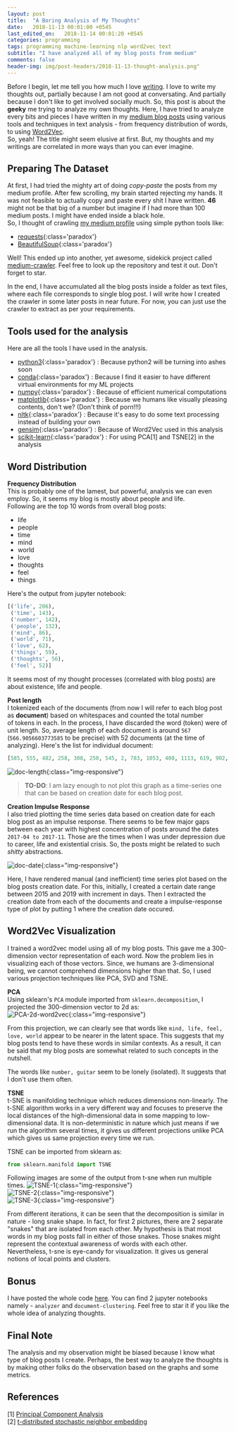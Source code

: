 ```yaml
---
layout: post
title:  "A Boring Analysis of My Thoughts"
date:   2018-11-13 00:01:00 +0545
last_edited_on:   2018-11-14 00:01:20 +0545
categories: programming
tags: programming machine-learning nlp word2vec text
subtitle: "I have analyzed all of my blog posts from medium"
comments: false
header-img: img/post-headers/2018-11-13-thought-analysis.png"
---
```


Before I begin, let me tell you how much I love [writing](https://xkcd.com/1414/). 
I love to write my thoughts out, partially because I am not good at conversating. 
And partially because I don't like to get involved socially much. So, this post is about the **geeky** me trying to analyze my own thoughts.
Here, I have tried to analyze every bits and pieces I have written in my [medium blog posts](https://medium.com/@nishparadox) using various
tools and techniques in text analysis - from frequency distribution of words, to using [Word2Vec](https://en.wikipedia.org/wiki/Word2vec).  
So, yeah! The title might seem elusive at first. But, my thoughts and my writings are correlated in more ways than you can ever imagine.

## Preparing The Dataset
At first, I had tried the mighty art of doing *copy-paste* the posts from my medium profile. After few scrolling, my brain started 
rejecting my hands. It was not feasible to actually copy and paste every shit I have written. 
**46** might not be that big of a number but imagine if 
I had more than 100 medium posts. I might have ended inside a black hole.  
So, I thought of crawling [my medium profile](https://medium.com/@nishparadox) using simple python tools like:
- [requests](http://docs.python-requests.org/en/master/){:class='paradox'}
- [BeautifulSoup](https://www.crummy.com/software/BeautifulSoup/bs4/doc/){:class='paradox'}

Well! This ended up into another, yet awesome, sidekick project called [medium-crawler](https://github.com/NISH1001/medium-crawler). 
Feel free to look up the repository and test it out. Don't forget to star.

In the end, I have accumulated all the blog posts inside a folder as text files, where each file corresponds to single blog post.
I will write how I created the crawler in some later posts in near future. For now, you can just use the crawler to extract as per your
requirements.

## Tools used for the analysis
Here are all the tools I have used in the analysis.
- [python3](https://docs.python.org/3/){:class='paradox'} : Because python2 will be turning into ashes soon
- [conda](https://conda.io/){:class='paradox'} : Because I find it easier to have different virtual environments for my ML projects
- [numpy](https://github.com/numpy/numpy){:class='paradox'} : Because of efficient numerical computations
- [matplotlib](https://matplotlib.org/){:class='paradox'} : Because we humans like visually pleasing contents, don't we? (Don't think of porn!!!)
- [nltk](https://www.nltk.org/){:class='paradox'} : Because it's easy to do some text processing instead of building your own
- [gensim](https://radimrehurek.com/gensim/){:class='paradox'} : Because of Word2Vec used in this analysis
- [scikit-learn](https://github.com/scikit-learn/scikit-learn){:class='paradox'} : For using PCA[1] and TSNE[2] in the analysis


## Word Distribution
**Frequency Distribution**  
This is probably one of the lamest, but powerful, analysis we can even employ. So, it seems my blog is mostly about people and life.  
Following are the top 10 words from overall blog posts:
- life
- people
- time
- mind
- world
- love
- thoughts
- feel
- things

Here's the output from jupyter notebook:
```python
[('life', 206),
 ('time', 143),
 ('number', 142),
 ('people', 132),
 ('mind', 86),
 ('world', 71),
 ('love', 62),
 ('things', 59),
 ('thoughts', 56),
 ('feel', 52)]
```

It seems most of my thought processes (correlated with blog posts) are about existence, life and people.  

**Post length**  
I tokenized each of the documents (from now I will refer to each blog post as **document**) based on whitespaces and counted the total number  
of tokens in each. In the process, I have discarded the word (token) were of unit length.
So, average length of each document is around `567` (`566.9056603773585` to be precise) with 52 documents (at the time of analyzing).
Here's the list for individual document:  
```python
[585, 555, 482, 258, 308, 250, 545, 2, 783, 1053, 408, 1113, 619, 902, 756, 959, 796, 1197, 394, 606, 536, 1033, 1403, 677, 523, 681, 38, 148, 475, 246, 169, 524, 453, 518, 431, 6, 394, 919, 1670, 599, 84, 334, 158, 292, 799, 488, 540, 295, 177, 1239, 693, 630, 303]
```

![doc-length](/img/post-images/2018-11-13-thought-analysis/doc-length.png){:class="img-responsive"}  

> **TO-DO**: I am lazy enough to not plot this graph as a time-series one that can be based on creation date for each blog post.

**Creation Impulse Response**  
I also tried plotting the time series data based on creation date for each blog post as an impulse response.  There seems to be few major 
gaps between each year with highest concentration of posts around the dates `2017-04 to 2017-11`. Those are the times when I was under 
depression due to career, life and existential crisis. So, the posts might be related to such *shitty* abstractions.

![doc-date](/img/post-images/2018-11-13-thought-analysis/doc-date.png){:class="img-responsive"}  

Here, I have rendered manual (and inefficient) time series plot based on the blog posts creation date. 
For this, initially, I created a certain date range between 2015 and 2019 with increment in days. Then I extracted the creation date from each 
of the documents and create a impulse-response type of plot by putting 1 where the creation date occured.

## Word2Vec Visualization
I trained a word2vec model using all of my blog posts. This gave me a 300-dimension vector representation of each word. 
Now the problem lies in visualizing each of those vectors. Since, we humans are 3-dimensional being, we cannot comprehend dimensions higher 
than that. So, I used various projection techniques like PCA, SVD and TSNE. 

**PCA**  
Using sklearn's `PCA` module imported from `sklearn.decomposition`, I projected the 300-dimension vector to 2d as:  
![PCA-2d-word2vec](/img/post-images/2018-11-13-thought-analysis/pca-word.png){:class="img-responsive"}  

From this projection, we can clearly see that words like `mind, life, feel, love, world` appear to be nearer in the latent space. 
This suggests that my blog posts tend to have these words in similar contexts. As a result, it can be said that my blog posts are 
somewhat related to such concepts in the nutshell.  

The words like `number, guitar` seem to be lonely (isolated). It suggests that I don't use them often.

**TSNE**  
t-SNE is manifolding technique which reduces dimensions non-linearly. The t-SNE algorithm works in a very different way and focuses to preserve 
the local distances of the high-dimensional data in some mapping to low-dimensional data. It is non-deterministic in nature which just means 
if we run the algorithm several times, it gives us different projections unlike PCA which gives us same projection every time we run.  

TSNE can be imported from sklearn as:
```python
from sklearn.manifold import TSNE
```

Following images are some of the output from t-sne when run multiple times.
![TSNE-1](/img/post-images/2018-11-13-thought-analysis/tsne-1.png){:class="img-responsive"}  
![TSNE-2](/img/post-images/2018-11-13-thought-analysis/tsne-2.png){:class="img-responsive"}  
![TSNE-3](/img/post-images/2018-11-13-thought-analysis/tsne-3.png){:class="img-responsive"}  

From different iterations, it can be seen that the decomposition is similar in nature - long snake shape. In fact, for first 2 pictures, 
there are 2 separate "snakes" that are isolated from each other. My hypothesis is that most words in my blog posts fall in either of those 
snakes. Those snakes might represent the contextual awareness of words with each other.  
Nevertheless, t-sne is eye-candy for visualization. It gives us general notions of local points and clusters.


## Bonus
I have posted the whole code [here](https://github.com/NISH1001/thought-analysis). You can find 2 jupyter notebooks namely - `analyzer` 
and `document-clustering`. Feel free to star it if you like the whole idea of analyzing thoughts.


## Final Note
The analysis and my observation might be biased because I know what type of blog posts I create. Perhaps, the best way to analyze the thoughts 
is by making other folks do the observation based on the graphs and some metrics.

## References
[1] [Principal Component Analysis](https://en.wikipedia.org/wiki/Principal_component_analysis)  
[2] [t-distributed stochastic neighbor embedding](https://en.wikipedia.org/wiki/T-distributed_stochastic_neighbor_embedding)

